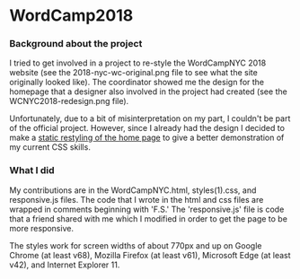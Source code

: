 # WordCamp2018

### Background about the project
I tried to get involved in a project to re-style the WordCampNYC 2018 website (see the 2018-nyc-wc-original.png file to see what the site originally looked like). The coordinator showed me the design for the homepage that a designer also involved in the project had created (see the WCNYC2018-redesign.png file).

Unfortunately, due to a bit of misinterpretation on my part, I couldn't be part of the official project. However, since I already had the design I decided to make a <a href="https://htmlpreview.github.io/?https://github.com/frmysantana/WordCamp2018/blob/master/WordCampNYC.html" target="_blank">static restyling of the home page</a> to give a better demonstration of my current CSS skills.

### What I did
My contributions are in the WordCampNYC.html, styles(1).css, and responsive.js files. The code that I wrote in the html and css files are wrapped in comments beginning with 'F.S.' The 'responsive.js' file is code that a friend shared with me which I modified in order to get the page to be more responsive.

The styles work for screen widths of about 770px and up on Google Chrome (at least v68), Mozilla Firefox (at least v61), Microsoft Edge (at least v42), and Internet Explorer 11.
